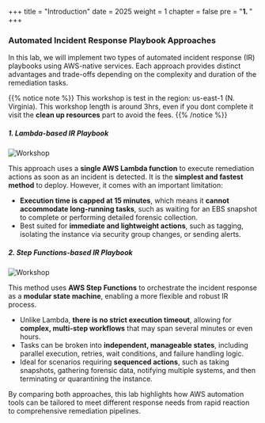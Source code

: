 +++
title = "Introduction"
date = 2025
weight = 1
chapter = false
pre = "<b>1. </b>"
+++

### Automated Incident Response Playbook Approaches

In this lab, we will implement two types of automated incident response (IR) playbooks using AWS-native services. Each approach provides distinct advantages and trade-offs depending on the complexity and duration of the remediation tasks.

{{% notice note %}}
This workshop is test in the region: us-east-1 (N. Virginia).
This workshop length is around 3hrs, even if you dont complete it visit the **clean up resources** part to avoid the fees.
{{% /notice %}}

##### 1. Lambda-based IR Playbook

![Workshop](../images/1/Workshop_Lambda.jpg)

This approach uses a **single AWS Lambda function** to execute remediation actions as soon as an incident is detected. It is the **simplest and fastest method** to deploy. However, it comes with an important limitation:

- **Execution time is capped at 15 minutes**, which means it **cannot accommodate long-running tasks**, such as waiting for an EBS snapshot to complete or performing detailed forensic collection.
- Best suited for **immediate and lightweight actions**, such as tagging, isolating the instance via security group changes, or sending alerts.

##### 2. Step Functions-based IR Playbook

![Workshop](../images/1/Workshop_Step_Function.jpg)

This method uses **AWS Step Functions** to orchestrate the incident response as a **modular state machine**, enabling a more flexible and robust IR process.

- Unlike Lambda, **there is no strict execution timeout**, allowing for **complex, multi-step workflows** that may span several minutes or even hours.
- Tasks can be broken into **independent, manageable states**, including parallel execution, retries, wait conditions, and failure handling logic.
- Ideal for scenarios requiring **sequenced actions**, such as taking snapshots, gathering forensic data, notifying multiple systems, and then terminating or quarantining the instance.

By comparing both approaches, this lab highlights how AWS automation tools can be tailored to meet different response needs from rapid reaction to comprehensive remediation pipelines.

